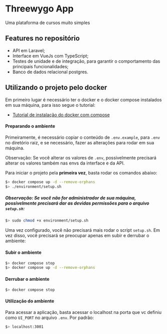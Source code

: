 # Threewygo App

Uma plataforma de cursos muito simples

## Features no repositório

* API em Laravel;
* Interface em VueJs com TypeScript;
* Testes de unidade e de integração, para garantir o comportamento das principais funcionalidades;
* Banco de dados relacional postgres.

## Utilizando o projeto pelo docker

Em primeiro lugar é necessário ter o docker e o docker compose instalados em sua máquina, para isso segue o tutorial:

* [Tutorial de instalação do docker com compose](https://docs.docker.com/install/linux/docker-ce/ubuntu/)

#### Preparando o ambiente

Primeiramente, é necessário copiar o conteúdo de `.env.example`, para `.env` no diretório raiz, e se necessário, fazer as alterações para rodar em sua máquina.

Observação: Se você alterar os valores de `.env`, possivelmente precisará alterar os valores também nas envs da interface e da API.

Para iniciar o projeto pela **primeira vez**, basta rodar os comandos abaixo:

```bash
$> docker compose up -d --remove-orphans
$> ./environment/setup.sh
```

##### Observação: Se você não for administrador de sua máquina, possivelmente precisará dar as devidas permissões para o arquivo `setup.sh`:

```bash
$> sudo chmod +x environment/setup.sh
```

Uma vez configurado, você não precisará mais rodar o script `setup.sh`.
Em vez disso, você precisará se preocupar apenas em subir e derrubar o ambiente:

#### Subir o ambiente

```bash
$> docker compose stop
$> docker compose up -d --remove-orphans
```

#### Derrubar o ambiente

```bash
$> docker compose stop
```

#### Utilização do ambiente

Para acessar a aplicação, basta acessar o localhost na porta que vc definiu como `UI_PORT` no arquivo `.env`. Por padrão:

```bash
$> localhost:3001
```
